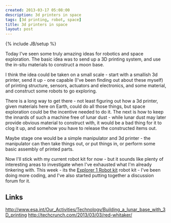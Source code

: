 ```yaml
---
created: 2013-03-17 05:08:00
description: 3d printers in space
tags: [3d printing, robot, space]
title: 3d printers in space
layout: post
---
```

{% include JB/setup %}

Today I've seen some truly amazing ideas for robotics and space exploration. The basic idea was to send up a 3D printing system, and use the in-situ materials to construct a moon base.

I think the idea could be taken on a small scale - start with a smallish 3d printer, send it up - one capable (I've been finding out about these myself) of printing structure, sensors, actuators and electronics, and some material, and construct some robots to go exploring.

There is a long way to get there - not least figuring out how a 3d printer, given materials here on Earth, could do all those things, but space exploration could be the incentive needed to do it. The next is how to keep the innards of such a machine free of lunar dust - while lunar dust may later provide obvious material to construct with, it would be a bad thing for it to clog it up, and somehow you have to release the constructed items out.

Maybe stage one would be a simple manipulator and 3d printer - the manipulator can then take things out, or put things in, or perform some basic assembly of printed parts.

Now I'll stick with my current robot kit for now - but it sounds like plenty of interesting areas to investigate when I've exhausted what I'm already tinkering with. This week - its the
[Explorer 1 Robot kit](/products/orion-explorer-1-robot-kit.html) robot kit - I've been doing more coding, and I've also started putting together a discussion forum for it.

## Links

<http://www.esa.int/Our_Activities/Technology/Building_a_lunar_base_with_3D_printing>
<http://techcrunch.com/2013/03/03/red-whitaker/>
